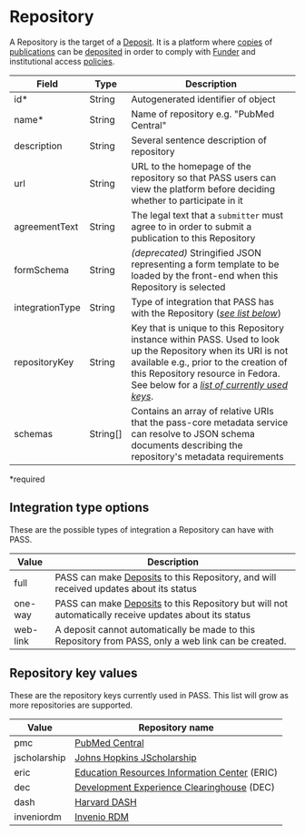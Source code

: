 # Repository

A Repository is the target of a [Deposit](Deposit.md). It is a platform where [copies](RepositoryCopy.md) of [publications](Publication.md) can be [deposited](Deposit.md) in order to comply with [Funder](Funder.md) and institutional access [policies](Policy.md).

| Field           | Type     | Description                                                                                                                                                                                                                                                           |
|-----------------|----------|-----------------------------------------------------------------------------------------------------------------------------------------------------------------------------------------------------------------------------------------------------------------------|
| id*             | String   | Autogenerated identifier of object                                                                                                                                                                                                                                    |
| name*           | String   | Name of repository e.g. "PubMed Central"                                                                                                                                                                                                                              |
| description     | String   | Several sentence description of repository                                                                                                                                                                                                                            |
| url             | String   | URL to the homepage of the repository so that PASS users can view the platform before deciding whether to participate in it                                                                                                                                           |
| agreementText   | String   | The legal text that a `submitter` must agree to in order to submit a publication to this Repository                                                                                                                                                                   |
| formSchema      | String   | _(deprecated)_ Stringified JSON representing a form template to be loaded by the front-end when this Repository is selected                                                                                                                                           |
| integrationType | String   | Type of integration that PASS has with the Repository ([_see list below_](#integration-type-options))                                                                                                                                                                 |
| repositoryKey   | String   | Key that is unique to this Repository instance within PASS.  Used to look up the Repository when its URI is not available e.g., prior to the creation of this Repository resource in Fedora. See below for a [_list of currently used keys_](#repository-key-values). |
| schemas         | String[] | Contains an array of relative URIs that the pass-core metadata service can resolve to JSON schema documents describing the repository's metadata requirements                                                                                                         |

*required 

## Integration type options

These are the possible types of integration a Repository can have with PASS.

| Value    | Description                                                                                                         |
|----------|---------------------------------------------------------------------------------------------------------------------|
| full     | PASS can make [Deposits](Deposit.md) to this Repository, and will received updates about its status                 |
| one-way  | PASS can make [Deposits](Deposit.md) to this Repository but will not automatically receive updates about its status |
| web-link | A deposit cannot automatically be made to this Repository from PASS, only a web link can be created.                |

## Repository key values

These are the repository keys currently used in PASS. This list will grow as more repositories are supported.

| Value        | Repository name                                                          |
|--------------|--------------------------------------------------------------------------|
| pmc          | [PubMed Central](https://www.ncbi.nlm.nih.gov/pmc/)                      |
| jscholarship | [Johns Hopkins JScholarship](https://jscholarship.library.jhu.edu/)      |
| eric         | [Education Resources Information Center](https://eric.ed.gov/) (ERIC)    |
| dec          | [Development Experience Clearinghouse](https://dec.usaid.gov/dec/) (DEC) |
| dash         | [Harvard DASH](https://dash.harvard.edu/)                                |
| inveniordm   | [Invenio RDM](https://inveniosoftware.org/products/rdm/)                 |
